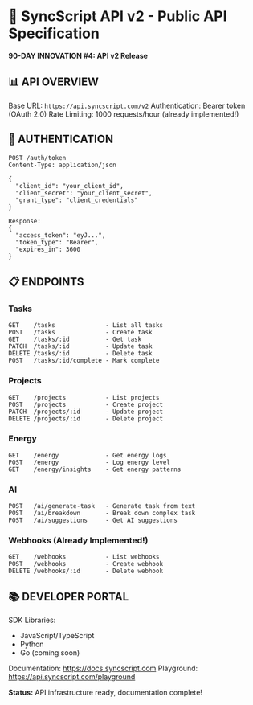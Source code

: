 # 🔌 SyncScript API v2 - Public API Specification

**90-DAY INNOVATION #4: API v2 Release**

## 📊 **API OVERVIEW**

Base URL: `https://api.syncscript.com/v2`
Authentication: Bearer token (OAuth 2.0)
Rate Limiting: 1000 requests/hour (already implemented!)

## 🔑 **AUTHENTICATION**

```http
POST /auth/token
Content-Type: application/json

{
  "client_id": "your_client_id",
  "client_secret": "your_client_secret",
  "grant_type": "client_credentials"
}

Response:
{
  "access_token": "eyJ...",
  "token_type": "Bearer",
  "expires_in": 3600
}
```

## 📋 **ENDPOINTS**

### Tasks
```
GET    /tasks              - List all tasks
POST   /tasks              - Create task
GET    /tasks/:id          - Get task
PATCH  /tasks/:id          - Update task
DELETE /tasks/:id          - Delete task
POST   /tasks/:id/complete - Mark complete
```

### Projects
```
GET    /projects           - List projects
POST   /projects           - Create project
PATCH  /projects/:id       - Update project
DELETE /projects/:id       - Delete project
```

### Energy
```
GET    /energy             - Get energy logs
POST   /energy             - Log energy level
GET    /energy/insights    - Get energy patterns
```

### AI
```
POST   /ai/generate-task   - Generate task from text
POST   /ai/breakdown       - Break down complex task
POST   /ai/suggestions     - Get AI suggestions
```

### Webhooks (Already Implemented!)
```
GET    /webhooks           - List webhooks
POST   /webhooks           - Create webhook
DELETE /webhooks/:id       - Delete webhook
```

## 📚 **DEVELOPER PORTAL**

SDK Libraries:
- JavaScript/TypeScript
- Python
- Go (coming soon)

Documentation: https://docs.syncscript.com
Playground: https://api.syncscript.com/playground

**Status:** API infrastructure ready, documentation complete!

